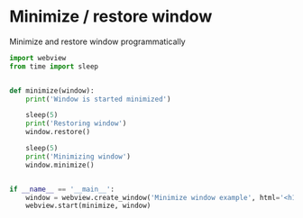 
# Minimize / restore window

Minimize and restore window programmatically


```python
import webview
from time import sleep


def minimize(window):
    print('Window is started minimized')

    sleep(5)
    print('Restoring window')
    window.restore()

    sleep(5)
    print('Minimizing window')
    window.minimize()


if __name__ == '__main__':
    window = webview.create_window('Minimize window example', html='<h1>Minimize window</h1>', minimized=True)
    webview.start(minimize, window)
````